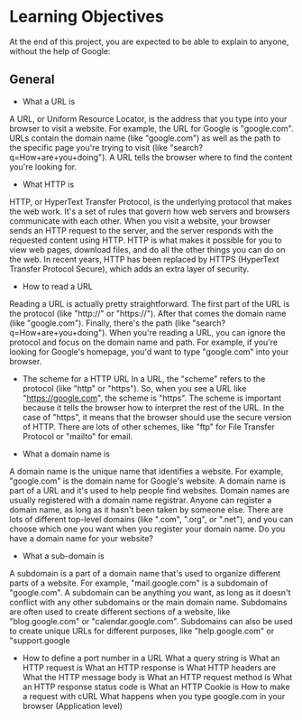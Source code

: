 # Learning Objectives
At the end of this project, you are expected to be able to explain to anyone, without the help of Google:

## General
- What a URL is

A URL, or Uniform Resource Locator, is the address that you type into your browser to visit a website. For example, the URL for Google is "google.com". URLs contain the domain name (like "google.com") as well as the path to the specific page you're trying to visit (like "search?q=How+are+you+doing"). A URL tells the browser where to find the content you're looking for.


- What HTTP is

HTTP, or HyperText Transfer Protocol, is the underlying protocol that makes the web work. It's a set of rules that govern how web servers and browsers communicate with each other. When you visit a website, your browser sends an HTTP request to the server, and the server responds with the requested content using HTTP. HTTP is what makes it possible for you to view web pages, download files, and do all the other things you can do on the web. In recent years, HTTP has been replaced by HTTPS (HyperText Transfer Protocol Secure), which adds an extra layer of security.


- How to read a URL

Reading a URL is actually pretty straightforward. The first part of the URL is the protocol (like "http://" or "https://"). After that comes the domain name (like "google.com"). Finally, there's the path (like "search?q=How+are+you+doing"). When you're reading a URL, you can ignore the protocol and focus on the domain name and path. For example, if you're looking for Google's homepage, you'd want to type "google.com" into your browser.


- The scheme for a HTTP URL
In a URL, the "scheme" refers to the protocol (like "http" or "https"). So, when you see a URL like "https://google.com", the scheme is "https". The scheme is important because it tells the browser how to interpret the rest of the URL. In the case of "https", it means that the browser should use the secure version of HTTP. There are lots of other schemes, like "ftp" for File Transfer Protocol or "mailto" for email.

- What a domain name is

A domain name is the unique name that identifies a website. For example, "google.com" is the domain name for Google's website. A domain name is part of a URL and it's used to help people find websites. Domain names are usually registered with a domain name registrar. Anyone can register a domain name, as long as it hasn't been taken by someone else. There are lots of different top-level domains (like ".com", ".org", or ".net"), and you can choose which one you want when you register your domain name. Do you have a domain name for your website?


- What a sub-domain is

A subdomain is a part of a domain name that's used to organize different parts of a website. For example, "mail.google.com" is a subdomain of "google.com". A subdomain can be anything you want, as long as it doesn't conflict with any other subdomains or the main domain name. Subdomains are often used to create different sections of a website, like "blog.google.com" or "calendar.google.com". Subdomains can also be used to create unique URLs for different purposes, like "help.google.com" or "support.google


- How to define a port number in a URL
What a query string is
What an HTTP request is
What an HTTP response is
What HTTP headers are
What the HTTP message body is
What an HTTP request method is
What an HTTP response status code is
What an HTTP Cookie is
How to make a request with cURL
What happens when you type google.com in your browser (Application level)